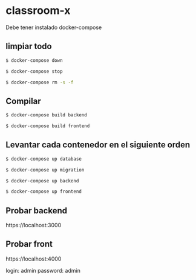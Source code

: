 # classroom-x


Debe tener instalado docker-compose

## limpiar todo
```bash
$ docker-compose down
```
```bash
$ docker-compose stop
```
```bash
$ docker-compose rm -s -f
```
## Compilar
```bash
$ docker-compose build backend 
```
```bash
$ docker-compose build frontend 
```
## Levantar cada contenedor en el siguiente orden
```bash
$ docker-compose up database
```
```bash
$ docker-compose up migration
```
```bash
$ docker-compose up backend
```
```bash
$ docker-compose up frontend
```
## Probar backend

https://localhost:3000

## Probar front

https://localhost:4000

login: admin
password: admin


